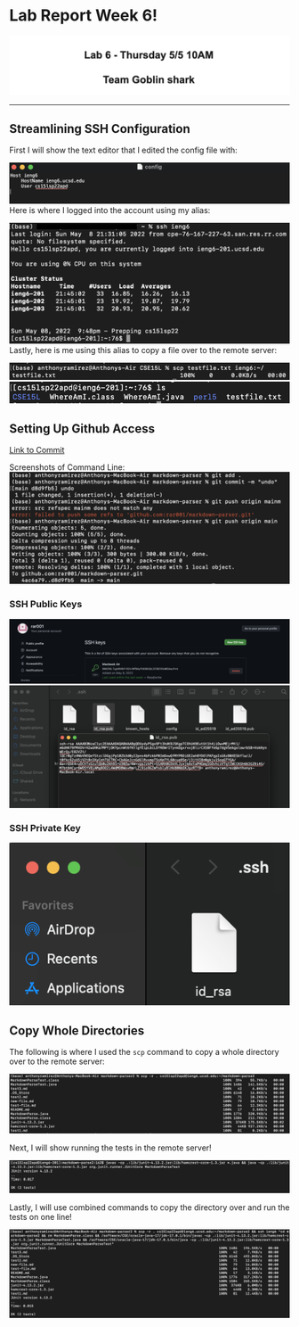 # Lab Report Week 6!
![title](/labreport3/title.png)

---

## Streamlining SSH Configuration
First I will show the text editor that I edited the config file with:

![config](/labreport3/config.png)
Here is where I logged into the account using my alias:

![login](/labreport3/login.png)
Lastly, here is me using this alias to copy a file over to the remote server:

![scp](/labreport3/scp.png)
![scp](/labreport3/scp2.png)

## Setting Up Github Access
[Link to Commit](https://github.com/rar001/markdown-parser/commit/d8d9fb56911ed48357691e805f4b94490991ec56)

Screenshots of Command Line:
![github](/labreport3/commit.png)

### SSH Public Keys
![github](/labreport3/sshpub.png)
![github](/labreport3/sshpub2.png)

### SSH Private Key
![github](/labreport3/sshpriv.png)

## Copy Whole Directories
The following is where I used the `scp` command to copy a whole directory over to the remote server:

![copy](/labreport3/copy.png)

Next, I will show running the tests in the remote server!

![test](/labreport3/test.png)

Lastly, I will use combined commands to copy the directory over and run the tests on one line!

![all](/labreport3/all.png)
